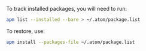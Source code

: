To track installed packages, you will need to run:

```bash
apm list --installed --bare > ~/.atom/package.list
```

To restore, use:

```bash
apm install --packages-file ~/.atom/package.list
```
